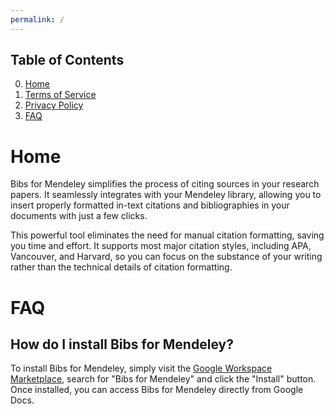 ```yaml
---
permalink: /
---
```


## Table of Contents
0. [Home](#home)
1. [Terms of Service](/tos)
2. [Privacy Policy](/privacy-policy)
3. [FAQ](#faq)

# Home

Bibs for Mendeley simplifies the process of citing sources in your research papers. It seamlessly integrates with your Mendeley library, allowing you to insert properly formatted in-text citations and bibliographies in your documents with just a few clicks.

This powerful tool eliminates the need for manual citation formatting, saving you time and effort. It supports most major citation styles, including APA, Vancouver, and Harvard, so you can focus on the substance of your writing rather than the technical details of citation formatting.

# FAQ

## How do I install Bibs for Mendeley?

To install Bibs for Mendeley, simply visit the [Google Workspace Marketplace](https://workspace.google.com/marketplace/), search for "Bibs for Mendeley" and click the "Install" button. Once installed, you can access Bibs for Mendeley directly from Google Docs.
